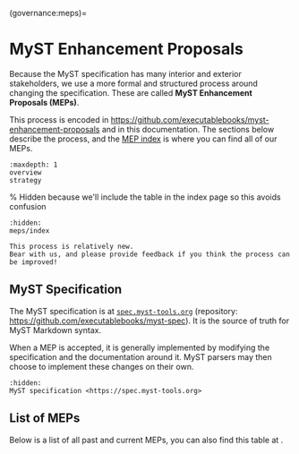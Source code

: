 (governance:meps)=
# MyST Enhancement Proposals

Because the MyST specification has many interior and exterior stakeholders, we use a more formal and structured process around changing the specification.
These are called **MyST Enhancement Proposals (MEPs)**.

This process is encoded in https://github.com/executablebooks/myst-enhancement-proposals and in this documentation.
The sections below describe the process, and the [MEP index](meps/index) is where you can find all of our MEPs.

```{toctree}
:maxdepth: 1
overview
strategy
```

% Hidden because we'll include the table in the index page so this avoids confusion

```{toctree}
:hidden:
meps/index
```

```{admonition} Work in progress!
This process is relatively new.
Bear with us, and please provide feedback if you think the process can be improved!
```

## MyST Specification

The MyST specification is at [`spec.myst-tools.org`](https://spec.myst-tools.org) (repository: https://github.com/executablebooks/myst-spec).
It is the source of truth for MyST Markdown syntax.

When a MEP is accepted, it is generally implemented by modifying the specification and the documentation around it.
MyST parsers may then choose to implement these changes on their own.

```{toctree}
:hidden:
MyST specification <https://spec.myst-tools.org>
```

## List of MEPs

Below is a list of all past and current MEPs, you can also find this table at [](meps/index).

```{include} _build/dirhtml/meps.txt
```